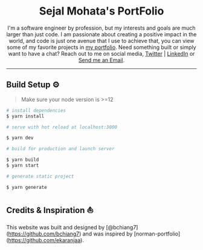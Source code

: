 <h1 align="center"> Sejal Mohata's PortFolio </h1>
<div align="center">

I'm a software engineer by profession, but my interests and goals are much larger than just code. I am passionate about creating a positive impact in the world, and code is just one avenue that I use to achieve that, you can view some of my favorite projects in [my portfolio](https://smohata.github.io). Need something built or simply want to have a chat? Reach out to me on social media, [Twitter](https://twitter.com/SejalMohata26) | [LinkedIn](https://www.linkedin.com/in/sejal-mohata) or <a href="mailto:sejal.mohata@gmail.com?subject=Email from your Github Portfolio">Send me an Email</a>.

</div>

---

## Build Setup ⚙️

> Make sure your node version is >=12

```bash
# install dependencies
$ yarn install

# serve with hot reload at localhost:3000

$ yarn dev

# build for production and launch server

$ yarn build
$ yarn start

# generate static project

$ yarn generate

```

## Credits & Inspiration ⛵

This website was built and designed by [@bchiang7] (https://github.com/bchiang7) and was inspired by [norman-portfolio] (https://github.com/ekaranjaa).
